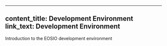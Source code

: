  ---
content_title: Development Environment
link_text: Development Environment
---

Introduction to the EOSIO development environment